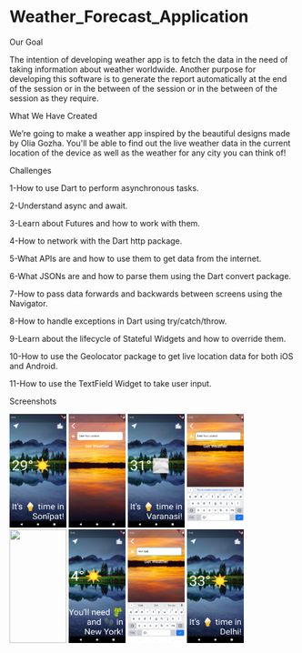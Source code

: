 # Weather_Forecast_Application

Our Goal

The intention of developing weather app is to fetch the data in the need of taking information about weather worldwide. Another purpose for developing this software is to generate the report automatically at the end of the session or in the between of the session or in the between of the session as they require.

What We Have Created

We’re going to make a weather app inspired by the beautiful designs made by Olia Gozha. You'll be able to find out the live weather data in the current location of the device as well as the weather for any city you can think of!

Challenges

1-How to use Dart to perform asynchronous tasks.

2-Understand async and await.

3-Learn about Futures and how to work with them.

4-How to network with the Dart http package.

5-What APIs are and how to use them to get data from the internet.

6-What JSONs are and how to parse them using the Dart convert package.

7-How to pass data forwards and backwards between screens using the Navigator.

8-How to handle exceptions in Dart using try/catch/throw.

9-Learn about the lifecycle of Stateful Widgets and how to override them.

10-How to use the Geolocator package to get live location data for both iOS and Android.

11-How to use the TextField Widget to take user input.

Screenshots

<img src="pictures/1.png" width="100" height="200">  <img src="pictures/2.png" width="100" height="200"> <img src="pictures/3.png" width="100" height="200"> <img src="pictures/4.png" width="100" height="200"> <img src="pictures/5.png" width="100" height="200">  <img src="pictures/6.png" width="100" height="200">  <img src="pictures/7.png" width="100" height="200"> <img src="pictures/8.png" width="100" height="200">
